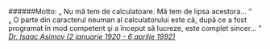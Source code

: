 ######Motto:
&#8222; Nu mă tem de calculatoare. Mă tem de lipsa acestora... &#8221;<br>&#8222; O parte din caracterul neuman al calculatorului este că, după ce a fost programat în mod competent şi a început să lucreze, este complet sincer... &#8221;
<span class="flri">
<cite>
<a href="http://ro.wikipedia.org/wiki/Isaac_Asimov" title="vezi ... Wikipedia" target="_blank">
Dr. Isaac Asimov (2 ianuarie 1920 - 6 aprilie 1992)
<i class="icon-external-link"></i>
</a>
</cite>
</span>
